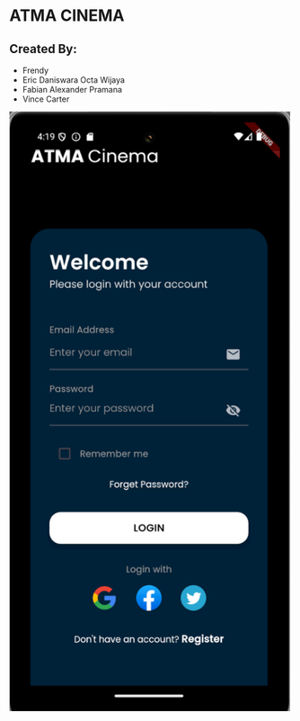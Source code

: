 # ATMA CINEMA

## Created By: 
- Frendy
- Eric Daniswara Octa Wijaya
- Fabian Alexander Pramana
- Vince Carter

<img src="img/login.png" alt="Login Page" width="500" />
